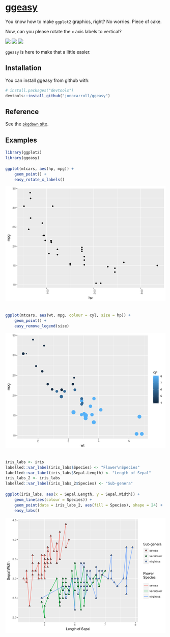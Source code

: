 
<!-- README.md is generated from README.Rmd. Please edit that file -->
[ggeasy](https://jonocarroll.github.io/ggeasy/)
===============================================

You know how to make `ggplot2` graphics, right? No worries. Piece of cake.

Now, can you please rotate the `x` axis labels to vertical?

![](https://raw.githubusercontent.com/jonocarroll/ggeasy/master/inst/media/xkcd.png) ![](https://raw.githubusercontent.com/jonocarroll/ggeasy/master/inst/media/winona.gif) ![](https://raw.githubusercontent.com/jonocarroll/ggeasy/master/inst/media/sherlock.gif)

`ggeasy` is here to make that a little easier.

Installation
------------

You can install ggeasy from github with:

``` r
# install.packages("devtools")
devtools::install_github("jonocarroll/ggeasy")
```

Reference
---------

See the [`pkgdown` site](https://jonocarroll.github.io/ggeasy/).

Examples
--------

``` r
library(ggplot2)
library(ggeasy)

ggplot(mtcars, aes(hp, mpg)) + 
    geom_point() + 
    easy_rotate_x_labels()
```

![](tools/readme/README-example-1.png)

``` r

ggplot(mtcars, aes(wt, mpg, colour = cyl, size = hp)) +
    geom_point() +
    easy_remove_legend(size)
```

![](tools/readme/README-example-2.png)

``` r

iris_labs <- iris
labelled::var_label(iris_labs$Species) <- "Flower\nSpecies"
labelled::var_label(iris_labs$Sepal.Length) <- "Length of Sepal"
iris_labs_2 <- iris_labs
labelled::var_label(iris_labs_2$Species) <- "Sub-genera"

ggplot(iris_labs, aes(x = Sepal.Length, y = Sepal.Width)) +
    geom_line(aes(colour = Species)) + 
    geom_point(data = iris_labs_2, aes(fill = Species), shape = 24) +
    easy_labs()
```

![](tools/readme/README-example-3.png)
